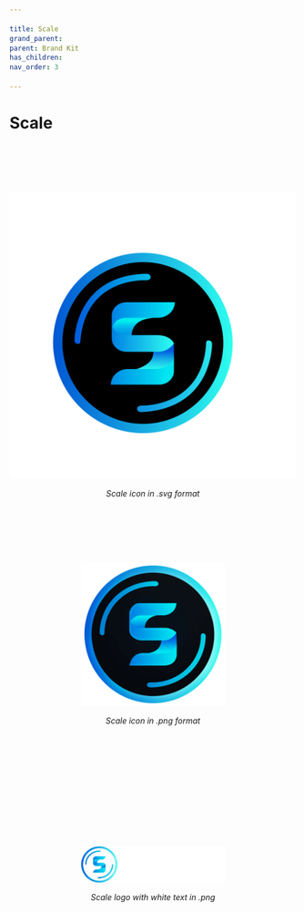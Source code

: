 ```yaml
---

title: Scale
grand_parent:
parent: Brand Kit
has_children:
nav_order: 3

---
```


# Scale
<br><br><br><br><br>
![SCALE icon svg](https://raw.githubusercontent.com/equalizer-docs/equalizer-docs.github.io/5bf6d66f2f48fbcfacbce2fceb18293f747da7cf/img/SCALE%20icon.svg)
<p align="center"><i>Scale icon in .svg format</i></p>
<br><br><br><br><br>
<p align="center"><img src="https://raw.githubusercontent.com/equalizer-docs/equalizer-docs.github.io/main/img/SCALE%20icon_large.png"  width="50%" height="50%"></p>
<p align="center"><i>Scale icon in .png format</i></p>
<br><br><br><br><br>

<br><br><br><br><br>
<p align="center"><img src="https://raw.githubusercontent.com/equalizer-docs/equalizer-docs.github.io/main/img/SCALE%20logo_white%20text.png"  width="50%" height="50%"></p>
<p align="center"><i>Scale logo with white text in .png</i></p>
<br><br><br><br><br>
